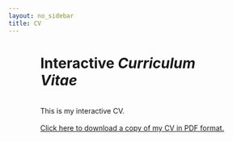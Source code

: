 ```yaml
---
layout: no_sidebar
title: CV
---
```

<div id="content" style="margin: auto 12.5%;">
    <h1>Interactive <em>Curriculum Vitae</em></h1>
    <br>
    This is my interactive CV.
    <br><br>
    <a href="/assets/CV_Cruz_2021Nov.pdf" target="_blank">Click here to download a copy of my CV in PDF format.</a>
</div>